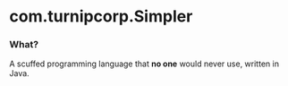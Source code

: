 # com.turnipcorp.Simpler

### What?
A scuffed programming language that **no one** would never use, written in Java.
